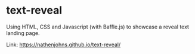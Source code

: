 # text-reveal

Using HTML, CSS and Javascript (with Baffle.js) to showcase a reveal text landing page.

Link: https://nathenjohns.github.io/text-reveal/
